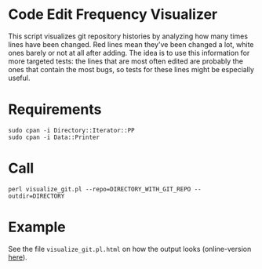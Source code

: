 # Code Edit Frequency Visualizer

This script visualizes git repository histories by analyzing how many times
lines have been changed. Red lines mean they've been changed a lot, white
ones barely or not at all after adding. The idea is to use this information
for more targeted tests: the lines that are most often edited are probably
the ones that contain the most bugs, so tests for these lines might be
especially useful.

# Requirements

```console
sudo cpan -i Directory::Iterator::PP
sudo cpan -i Data::Printer
```

# Call

`perl visualize_git.pl --repo=DIRECTORY_WITH_GIT_REPO --outdir=DIRECTORY`

# Example

See the file `visualize_git.pl.html` on how the output looks (online-version
[here](https://htmlpreview.github.io/?https://github.com/NormanTUD/CodeEditFrequency/blob/master/visualize_git.pl.html)).
